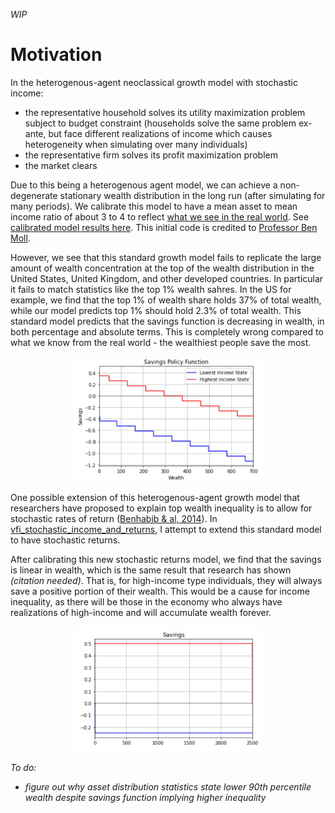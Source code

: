 *WIP*

# Motivation

In the heterogenous-agent neoclassical growth model with stochastic income:
- the representative household solves its utility maximization problem subject to budget constraint (households solve the same problem ex-ante, but face different realizations of income which causes heterogeneity when simulating over many individuals)
- the representative firm solves its profit maximization problem
- the market clears

Due to this being a heterogenous  agent model, we can achieve a non-degenerate stationary wealth distribution in the long run (after simulating for many periods). 
We calibrate this model to have a mean asset to mean income ratio of about 3 to 4 to reflect [what we see in the real world](https://en.wikipedia.org/wiki/Affluence_in_the_United_States#:~:text=In%20the%20United%20States%2C%20as,household%20net%20worth%20is%20%24692%2C100.). 
See [calibrated model results here](https://github.com/tyrneh/Macro--hetereo_growth_model_stochastic_returns/blob/main/VFI_StochasticIncome-Calibrated.ipynb). This initial code is credited to [Professor Ben Moll](https://benjaminmoll.com/).

However, we see that this standard growth model fails to replicate the large amount of wealth concentration at the top of the wealth distribution in the United States, United Kingdom, and other developed countries. In particular it fails to match statistics like the top 1% wealth sahres. In the US for example, we find that the top 1% of wealth share holds 37% of total wealth, while our model predicts top 1% should hold 2.3% of total wealth. This standard model predicts that the savings function is decreasing in wealth, in both percentage and absolute terms. This is completely wrong compared to what we know from the real world - the wealthiest people save the most. 
<p align="center">
<img src="https://github.com/tyrneh/Macro--hetereo_growth_model_stochastic_returns/blob/main/Stochastic%20Income%20Savings%20Policy%20Function.JPG" width="300" height="200">

One possible extension of this heterogenous-agent growth model that researchers have proposed to explain top wealth inequality is to allow for stochastic rates of return ([Benhabib & al, 2014](https://www.researchgate.net/publication/301891020_Wealth_Distribution_and_Social_Mobility_in_the_US_A_Quantitative_Approach)). 
In [vfi_stochastic_income_and_returns](https://github.com/tyrneh/Macro--hetereo_growth_model_stochastic_returns/blob/main/vfi_stochastic_income_and_returns_Calibrated-B9707.ipynb), I attempt to extend this standard model to have stochastic returns. 

After calibrating this new stochastic returns model, we find that the savings is linear in wealth, which is the same result that research has shown *(citation needed)*. That is, for high-income type individuals, they will always save a positive portion of their wealth. This would be a cause for income inequality, as there will be those in the economy who always have realizations of high-income and will accumulate wealth forever. 
<p align="center">
<img src="https://github.com/tyrneh/Macro--hetereo_growth_model_stochastic_returns/blob/main/Stochastic%20Returns%20Savings%20Policy%20Function.JPG" width="300" height="200">

*To do:*
- *figure out why asset distribution statistics state lower 90th percentile wealth despite savings function implying higher inequality*


